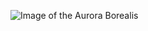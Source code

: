 ![Image of the Aurora Borealis](https://external-preview.redd.it/6MnR0FLVu7ipvXbLTRzFnGNJpPjjeqUR0P5oHfA3cAg.jpg?auto=webp&s=24d7bdc07b0b76ab4aa4aca12ea4282944f841e8)
